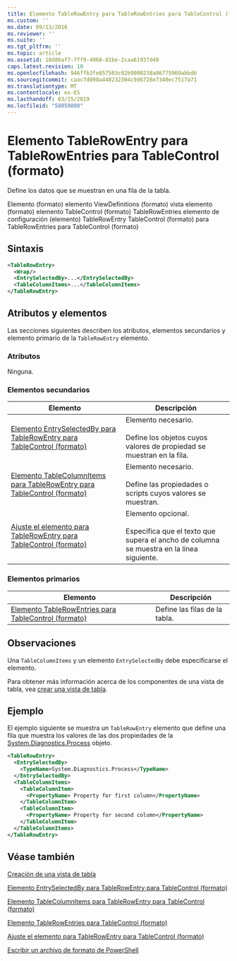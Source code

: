 ```yaml
---
title: Elemento TableRowEntry para TableRowEntries para TableControl (formato) | Microsoft Docs
ms.custom: ''
ms.date: 09/13/2016
ms.reviewer: ''
ms.suite: ''
ms.tgt_pltfrm: ''
ms.topic: article
ms.assetid: 18d86af7-7ff9-4968-81be-2caa61937d49
caps.latest.revision: 10
ms.openlocfilehash: 946ffb3fe857503c02b9000238a86775969abbd6
ms.sourcegitcommit: caac7d098a448232304c9d6728e7340ec7517a71
ms.translationtype: MT
ms.contentlocale: es-ES
ms.lasthandoff: 03/15/2019
ms.locfileid: "58059898"
---
```

# <a name="tablerowentry-element-for-tablerowentries-for-tablecontrol-format"></a>Elemento TableRowEntry para TableRowEntries para TableControl (formato)

Define los datos que se muestran en una fila de la tabla.

Elemento (formato) elemento ViewDefinitions (formato) vista elemento (formato) elemento TableControl (formato) TableRowEntries elemento de configuración (elemento) TableRowEntry TableControl (formato) para TableRowEntries para TableControl (formato)

## <a name="syntax"></a>Sintaxis

```xml
<TableRowEntry>
  <Wrap/>
  <EntrySelectedBy>...</EntrySelectedBy>
  <TableColumnItems>...</TableColumnItems>
</TableRowEntry>
```

## <a name="attributes-and-elements"></a>Atributos y elementos

Las secciones siguientes describen los atributos, elementos secundarios y elemento primario de la `TableRowEntry` elemento.

### <a name="attributes"></a>Atributos

Ninguna.

### <a name="child-elements"></a>Elementos secundarios

|Elemento|Descripción|
|-------------|-----------------|
|[Elemento EntrySelectedBy para TableRowEntry para TableControl (formato)](./entryselectedby-element-for-tablerowentry-for-tablecontrol-format.md)|Elemento necesario.<br /><br /> Define los objetos cuyos valores de propiedad se muestran en la fila.|
|[Elemento TableColumnItems para TableRowEntry para TableControl (formato)](./tablecolumnitems-element-for-tablerowentry-for-tablecontrol-format.md)|Elemento necesario.<br /><br /> Define las propiedades o scripts cuyos valores se muestran.|
|[Ajuste el elemento para TableRowEntry para TableControl (formato)](./wrap-element-for-tablerowentry-for-tablecontrol-format.md)|Elemento opcional.<br /><br /> Especifica que el texto que supera el ancho de columna se muestra en la línea siguiente.|

### <a name="parent-elements"></a>Elementos primarios

|Elemento|Descripción|
|-------------|-----------------|
|[Elemento TableRowEntries para TableControl (formato)](./tablerowentries-element-for-tablecontrol-format.md)|Define las filas de la tabla.|

## <a name="remarks"></a>Observaciones

Una `TableColumnItems` y un elemento `EntrySelectedBy` debe especificarse el elemento.

Para obtener más información acerca de los componentes de una vista de tabla, vea [crear una vista de tabla](./creating-a-table-view.md).

## <a name="example"></a>Ejemplo

El ejemplo siguiente se muestra un `TableRowEntry` elemento que define una fila que muestra los valores de las dos propiedades de la [System.Diagnostics.Process](/dotnet/api/System.Diagnostics.Process) objeto.

```xml
<TableRowEntry>
  <EntrySelectedBy>
    <TypeName>System.Diagnostics.Process</TypeName>
  </EntrySelectedBy>
  <TableColumnItems>
    <TableColumnItem>
      <PropertyName> Property for first column</PropertyName>
    </TableColumnItem>
    <TableColumnItem>
      <PropertyName> Property for second column</PropertyName>
    </TableColumnItem>
  </TableColumnItems>
</TableRowEntry>
```

## <a name="see-also"></a>Véase también

[Creación de una vista de tabla](./creating-a-table-view.md)

[Elemento EntrySelectedBy para TableRowEntry para TableControl (formato)](./entryselectedby-element-for-tablerowentry-for-tablecontrol-format.md)

[Elemento TableColumnItems para TableRowEntry para TableControl (formato)](./tablecolumnitems-element-for-tablerowentry-for-tablecontrol-format.md)

[Elemento TableRowEntries para TableControl (formato)](./tablerowentries-element-for-tablecontrol-format.md)

[Ajuste el elemento para TableRowEntry para TableControl (formato)](./wrap-element-for-tablerowentry-for-tablecontrol-format.md)

[Escribir un archivo de formato de PowerShell](./writing-a-powershell-formatting-file.md)

